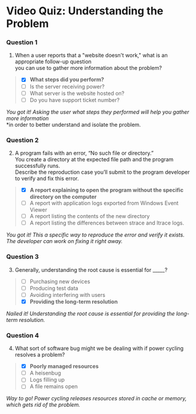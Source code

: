 # Video Quiz: Understanding the Problem

### Question 1

1. When a user reports that a "website doesn't work," what is an appropriate follow-up question\
 you can use to gather more information about the problem?

> - [x] **What steps did you perform?**
> - [ ] Is the server receiving power?  
> - [ ] What server is the website hosted on?  
> - [ ] Do you have support ticket number?

*You got it! Asking the user what steps they performed will help you gather more information*\
*in order to better understand and isolate the problem.

### Question 2

2. A program fails with an error, “No such file or directory.”\
You create a directory at the expected file path and the program successfully runs.\
Describe the reproduction case you’ll submit to the program developer to verify and fix this error.

> - [x] **A report explaining to open the program without the specific directory on the computer**
> - [ ] A report with application logs exported from Windows Event Viewer
> - [ ] A report listing the contents of the new directory
> - [ ] A report listing the differences between strace and ltrace logs.

*You got it! This a specific way to reproduce the error and verify it exists. The developer can work on fixing it right away.*

### Question 3

3. Generally, understanding the root cause is essential for _____?

> - [ ] Purchasing new devices
> - [ ] Producing test data
> - [ ] Avoiding interfering with users
> - [x] **Providing the long-term resolution**

*Nailed it! Understanding the root cause is essential for providing the long-term resolution.*

### Question 4

4. What sort of software bug might we be dealing with if power cycling resolves a problem?

> - [x] **Poorly managed resources**
> - [ ] A heisenbug  
> - [ ] Logs filling up  
> - [ ] A file remains open  

*Way to go! Power cycling releases resources stored in cache or memory, which gets rid of the problem.*